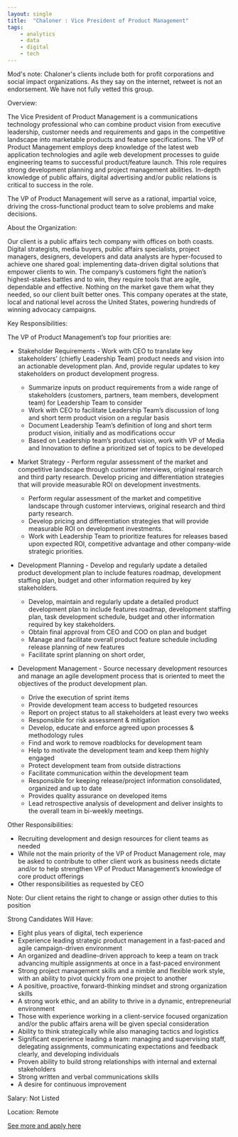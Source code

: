 ```yaml
---
layout: single
title:  "Chaloner : Vice President of Product Management"
tags: 
    - analytics
    - data
    - digital
    - tech
---
```


Mod's note: Chaloner's clients include both for profit corporations and social impact organizations. As they say on the internet, retweet is not an endorsement. We have not fully vetted this group.

Overview:

The Vice President of Product Management is a communications technology professional who can combine product vision from executive leadership, customer needs and requirements and gaps in the competitive landscape into marketable products and feature specifications. The VP of Product Management employs deep knowledge of the latest web application technologies and agile web development processes  to guide  engineering teams to successful product/feature launch. This role requires strong development planning and project management abilities. In-depth knowledge of public affairs, digital advertising and/or public relations is critical to success in the role.

The VP of Product Management will serve as a rational, impartial voice, driving the cross-functional product team to solve problems and make decisions.

About the Organization:

Our client is a public affairs tech company with offices on both coasts. Digital strategists, media buyers, public affairs specialists, project managers, designers, developers and data analysts are hyper-focused to achieve one shared goal: implementing data-driven digital solutions that empower clients to win. The company’s customers fight the nation’s highest-stakes battles and to win, they require tools that are agile, dependable and effective. Nothing on the market gave them what they needed, so our client built better ones. This company operates at the state, local and national level across the United States, powering hundreds of winning advocacy campaigns.

Key Responsibilities:

The VP of Product Management’s top four priorities are: 
* Stakeholder Requirements - Work with CEO to translate key stakeholders’ (chiefly Leadership Team) product needs and vision into an actionable development plan. And, provide regular updates to key stakeholders on product development progress.
  * Summarize inputs on product requirements from a wide range of stakeholders (customers, partners, team members, development team) for Leadership Team to consider
  * Work with CEO to facilitate Leadership Team’s discussion of long and short term product vision on a regular basis
  * Document Leadership Team’s definition of long and short term product vision, initially and as modifications occur
  * Based on Leadership team’s product vision, work with VP of Media and Innovation to define a prioritized set of topics to be developed
* Market Strategy - Perform regular assessment of the market and competitive landscape through customer interviews, original research and third party research. Develop pricing and differentiation strategies that will provide measurable ROI on development investments.
  * Perform regular assessment of the market and competitive landscape through customer interviews, original research and third party research.
  * Develop pricing and differentiation strategies that will provide measurable ROI on development investments.
  * Work with Leadership Team to prioritize features for releases based upon expected ROI, competitive advantage and other company-wide strategic priorities.

* Development Planning - Develop and regularly update a detailed product development plan to include features roadmap, development staffing plan, budget and other information required by key stakeholders.
  * Develop, maintain and regularly update a detailed product development plan to include features roadmap, development staffing plan, task development schedule, budget and other information required by key stakeholders.
  * Obtain final approval from CEO and COO on plan and budget
  * Manage and facilitate overall product feature schedule including release planning of new features
  * Facilitate sprint planning on short order, 

* Development Management - Source necessary development resources and manage an agile development process that is oriented to meet the objectives of the product development plan.
  * Drive the execution of sprint items
  * Provide development team access to budgeted resources
  * Report on project status to all stakeholders at least every two weeks
  * Responsible for risk assessment & mitigation
  * Develop, educate and enforce agreed upon processes & methodology rules
  * Find and work to remove roadblocks for development team
  * Help to motivate the development team and keep them highly engaged
  * Protect development team from outside distractions
  * Facilitate communication within the development team
  * Responsible for keeping release/project information consolidated, organized and up to date
  * Provides quality assurance on developed items
  * Lead retrospective analysis of development and deliver insights to the overall team in bi-weekly meetings.

Other Responsibilities:
* Recruiting development and design resources for client teams as needed
* While not the main priority of the VP of Product Management role, may be asked to contribute to other client work as business needs dictate and/or to help strengthen VP of Product Management’s knowledge of core product offerings
* Other responsibilities as requested by CEO

Note: Our client retains the right to change or assign other duties to this position

Strong Candidates Will Have:
* Eight plus years of digital, tech experience
* Experience leading strategic product management in a fast-paced and agile campaign-driven environment
* An organized and deadline-driven approach to keep a team on track advancing multiple assignments at once in a fast-paced environment
* Strong project management skills and a nimble and flexible work style, with an ability to pivot quickly from one project to another
* A positive, proactive, forward-thinking mindset and strong organization skills
* A strong work ethic, and an ability to thrive in a dynamic, entrepreneurial environment
* Those with experience working in a client-service focused organization and/or the public affairs arena will be given special consideration
* Ability to think strategically while also managing tactics and logistics
* Significant experience leading a team: managing and supervising staff, delegating assignments, communicating expectations and feedback clearly, and developing individuals
* Proven ability to build strong relationships with internal and external stakeholders
* Strong written and verbal communications skills
* A desire for continuous improvement

Salary: Not Listed

Location: Remote


[See more and apply here](https://chaloner.com/searches/#!/1d3d4e2a-ec23-4627-b846-e1d86338e89f/detail)
